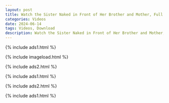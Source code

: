 ```yaml
---
layout: post
title: Watch the Sister Naked in Front of Her Brother and Mother, Full Video, Absolutely Free!
categories: Videos
date: 2024-06-14
tags: Videos, Download
description: Watch the Sister Naked in Front of Her Brother and Mother, Full Video, Absolutely Free!
---
```

{% include ads1.html %}

{% include imageload.html %}

{% include ads2.html %}

{% include ads1.html %}

{% include ads2.html %}

{% include ads1.html %}
